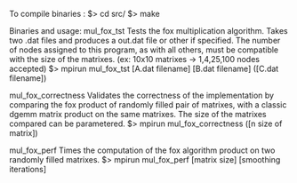 To compile binaries :
   $> cd src/
   $> make

Binaries and usage:
   mul_fox_tst
      Tests the fox multiplication algorithm. Takes two .dat files and produces a out.dat file or other if specified. The number of nodes assigned to this program, as with all others, must be compatible with the size of the matrixes. (ex: 10x10 matrixes -> 1,4,25,100 nodes accepted)
      $> mpirun mul_fox_tst [A.dat filename] [B.dat filename] ([C.dat filename])
   
   mul_fox_correctness
      Validates the correctness of the implementation by comparing the fox product of randomly filled pair of matrixes, with a classic dgemm matrix product on the same matrixes. The size of the matrixes compared can be parametered.
      $> mpirun mul_fox_correctness ([n size of matrix])

   mul_fox_perf
      Times the computation of the fox algorithm product on two randomly filled matrixes.
      $> mpirun mul_fox_perf [matrix size] [smoothing iterations]
